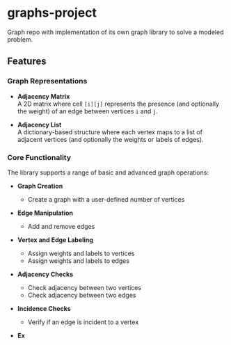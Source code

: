 # graphs-project
Graph repo with implementation of its own graph library to solve a modeled problem.

## Features

### Graph Representations

- **Adjacency Matrix**  
  A 2D matrix where cell `[i][j]` represents the presence (and optionally the weight) of an edge between vertices `i` and `j`.

- **Adjacency List**  
  A dictionary-based structure where each vertex maps to a list of adjacent vertices (and optionally the weights or labels of edges).

### Core Functionality

The library supports a range of basic and advanced graph operations:

- **Graph Creation**
  - Create a graph with a user-defined number of vertices

- **Edge Manipulation**
  - Add and remove edges

- **Vertex and Edge Labeling**
  - Assign weights and labels to vertices
  - Assign weights and labels to edges

- **Adjacency Checks**
  - Check adjacency between two vertices
  - Check adjacency between two edges

- **Incidence Checks**
  - Verify if an edge is incident to a vertex

- **Ex**

